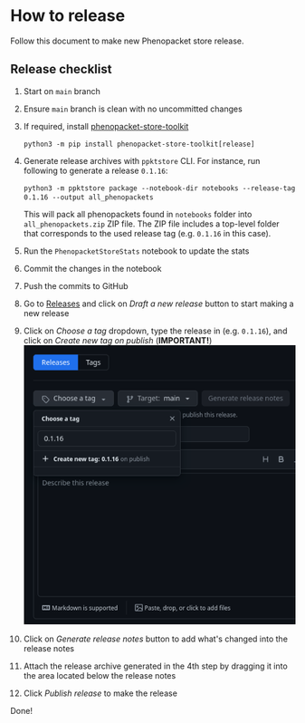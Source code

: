 # How to release

Follow this document to make new Phenopacket store release.

## Release checklist

1. Start on `main` branch
2. Ensure `main` branch is clean with no uncommitted changes
3. If required, install [phenopacket-store-toolkit](https://github.com/monarch-initiative/phenopacket-store-toolkit)
    ```shell
    python3 -m pip install phenopacket-store-toolkit[release]
    ```
4. Generate release archives with `ppktstore` CLI. 
   For instance, run following to generate a release `0.1.16`:
    ```shell
    python3 -m ppktstore package --notebook-dir notebooks --release-tag 0.1.16 --output all_phenopackets
    ```
  
    This will pack all phenopackets found in `notebooks` folder into `all_phenopackets.zip` ZIP file. 
    The ZIP file includes a top-level folder that corresponds to the used release tag (e.g. `0.1.16` in this case).
5. Run the `PhenopacketStoreStats` notebook to update the stats
6. Commit the changes in the notebook
7. Push the commits to GitHub
8. Go to [Releases](https://github.com/monarch-initiative/phenopacket-store/releases) and click on *Draft a new release* button to start making a new release
9. Click on *Choose a tag* dropdown, type the release in (e.g. `0.1.16`), and click on *Create new tag on publish* (**IMPORTANT!**)
  ![Choose a tag](img/choose_a_tag.png)
10. Click on *Generate release notes* button to add what's changed into the release notes
11. Attach the release archive generated in the 4th step by dragging it into the area located below the release notes
12. Click *Publish release* to make the release


Done!
